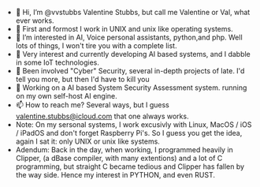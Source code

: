 - 👋 Hi, I’m @vvstubbs Valentine Stubbs, but call me Valentine or Val, what ever works.
- 🌱 First and formost I work in UNIX and unix like operating systems.
- 👀 I’m interested in AI, Voice personal assistants, python,and php. Well lots of things, I won't tire you with a complete list.
- 🌱 Very interest and currently developing AI based systems, and I dabble in some IoT technologies.
- 🌱 Been involved "Cyber" Security, several in-depth projects of late. I'd tell you more, but then I'd have to kill you
- 💞️ Working on a AI based System Security Assessment system. running on my own self-host AI engine.
- 📫 How to reach me? Several ways, but I guess valentine.stubbs@icloud.com that one always works.
- Note: On my sersonal systems, I work excusivly with Linux, MacOS / iOS / iPadOS 
        and don't forget Raspberry Pi's. So I guess you get the idea, again I sat it: only UNIX or unix like systems. 
- Adendum: Back in the day, when working, I programmed heavily in Clipper, (a dBase compiler, with many extentions)
           and a lot of C programming, but straight C became tedious and Clipper has fallen by the way side. 
           Hence my interest in PYTHON, and even RUST.
           
<!---
vvstubbs/vvstubbs is a ✨ special ✨ repository because its `README.md` (this file) appears on your GitHub profile.
You can click the Preview link to take a look at your changes.
--->
